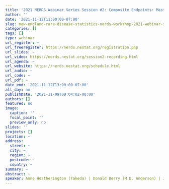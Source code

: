 ```yaml
---
title: '2021 NERDS Webinar Series Session #2: Composite Endpoints: Master Protocols '
author: ''
date: '2021-11-12T11:00:00-07:00'
slug: new-england-rare-disease-statistics-nerds-workshop-2021-webinar-series-session-2-master-protocols
categories: []
tags: []
type: webinar
url_register: ~
url_freeregister: https://nerds.nestat.org/registration.php
url_slides: ~
url_video: https://nerds.nestat.org/session2-recording.html
url_agenda: ~
url_website: https://nerds.nestat.org/schedule.html
url_audio: ~
url_code: ~
url_pdf: ~
date_end: '2021-11-12T13:00:00-07:00'
all_day: no
publishDate: '2021-11-09T09:04:02-08:00'
authors: []
featured: no
image:
  caption: ''
  focal_point: ''
  preview_only: no
slides: ''
projects: []
location: ~
address:
  street: ~
  city: ~
  region: ~
  postcode: ~
  country: ~
summary: ~
abstract: ~
speaker: Anne Heatherington (Takeda) | Donald Berry (M.D. Anderson) | Jianchang Lin (Takeda)
---
```

<!--more-->
